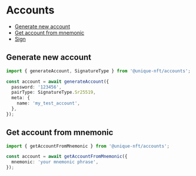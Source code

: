 # Accounts

- [Generate new account](#generate-new-account)
- [Get account from mnemonic](#get-account-from-mnemonic)
- [Sign](https://github.com/UniqueNetwork/unique-sdk/tree/master/packages/accounts/sign)

## Generate new account

```typescript
import { generateAccount, SignatureType } from '@unique-nft/accounts';

const account = await generateAccount({
  password: '123456',
  pairType: SignatureType.Sr25519,
  meta: {
    name: 'my_test_account',
  },
});
```

## Get account from mnemonic

```typescript
import { getAccountFromMnemonic } from '@unique-nft/accounts';

const account = await getAccountFromMnemonic({
  mnemonic: 'your mnemonic phrase',
});
```